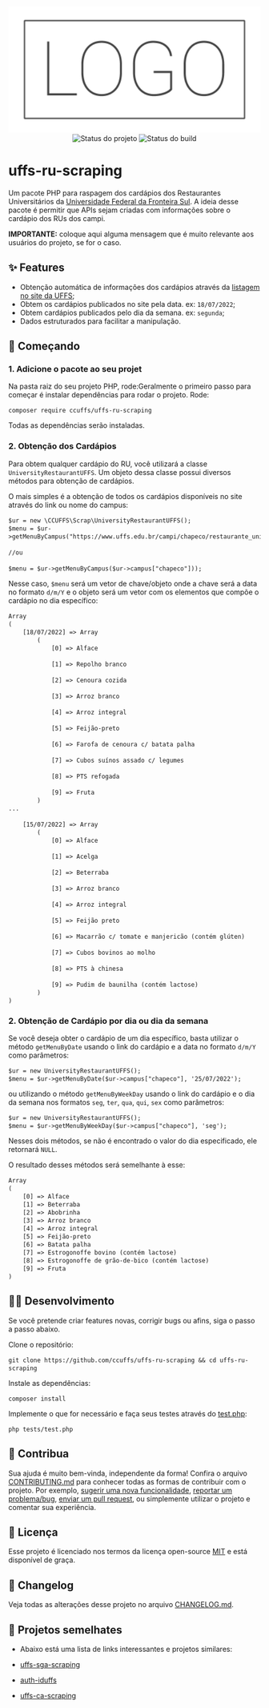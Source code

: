 <p align="center">
    <img width="800" src=".github/logo.png" title="Logo do projeto"><br />
    <img src="https://img.shields.io/maintenance/yes/2022?style=for-the-badge" title="Status do projeto">
    <img src="https://img.shields.io/github/workflow/status/ccuffs/template/ci.uffs.cc?label=Build&logo=github&logoColor=white&style=for-the-badge" title="Status do build">
</p>

# uffs-ru-scraping

Um pacote PHP para raspagem dos cardápios dos Restaurantes Universitários da [Universidade Federal da Fronteira Sul](https://www.uffs.edu.br/). A ideia desse pacote é permitir que APIs sejam criadas com informações sobre o cardápio dos RUs dos campi.

**IMPORTANTE:** coloque aqui alguma mensagem que é muito relevante aos usuários do projeto, se for o caso.

## ✨ Features

* Obtenção automática de informações dos cardápios através da [listagem no site da UFFS](https://www.uffs.edu.br/campi/chapeco/restaurante_universitario);
* Obtem os cardápios publicados no site pela data. ex: `18/07/2022`;
* Obtem cardápios publicados pelo dia da semana. ex: `segunda`;
* Dados estruturados para facilitar a manipulação.

## 🚀 Começando

### 1. Adicione o pacote ao seu projet

Na pasta raiz do seu projeto PHP, rode:Geralmente o primeiro passo para começar é instalar dependências para rodar o projeto. Rode:

```
composer require ccuffs/uffs-ru-scraping
```

Todas as dependências serão instaladas.

### 2. Obtenção dos Cardápios

Para obtem qualquer cardápio do RU, você utilizará a classe `UniversityRestaurantUFFS`. Um objeto dessa classe possui diversos métodos para obtenção de cardápios.

O mais simples é a obtenção de todos os cardápios disponíveis no site através do link ou nome do campus:

```
$ur = new \CCUFFS\Scrap\UniversityRestaurantUFFS();
$menu = $ur->getMenuByCampus("https://www.uffs.edu.br/campi/chapeco/restaurante_universitario");

//ou

$menu = $ur->getMenuByCampus($ur->campus["chapeco"]));
```

Nesse caso, `$menu` será um vetor de chave/objeto onde a chave será a data no formato `d/m/Y` e o objeto será um vetor com os elementos que compõe o cardápio no dia específico:

```
Array
(
    [18/07/2022] => Array
        (
            [0] => Alface

            [1] => Repolho branco

            [2] => Cenoura cozida

            [3] => Arroz branco

            [4] => Arroz integral

            [5] => Feijão-preto

            [6] => Farofa de cenoura c/ batata palha

            [7] => Cubos suínos assado c/ legumes

            [8] => PTS refogada

            [9] => Fruta
        )
...

    [15/07/2022] => Array
        (
            [0] => Alface

            [1] => Acelga 

            [2] => Beterraba

            [3] => Arroz branco

            [4] => Arroz integral

            [5] => Feijão preto 

            [6] => Macarrão c/ tomate e manjericão (contém glúten)

            [7] => Cubos bovinos ao molho 

            [8] => PTS à chinesa

            [9] => Pudim de baunilha (contém lactose)
        )
)

```

### 2. Obtenção de Cardápio por dia ou dia da semana

Se você deseja obter o cardápio de um dia específico, basta utilizar o método `getMenuByDate` usando o link do cardápio e a data no formato `d/m/Y` como parâmetros:
```
$ur = new UniversityRestaurantUFFS();
$menu = $ur->getMenuByDate($ur->campus["chapeco"], '25/07/2022');
```
ou utilizando o método `getMenuByWeekDay` usando o link do cardápio e o dia da semana nos formatos `seg`, `ter`, `qua`, `qui`, `sex` como parâmetros:
```
$ur = new UniversityRestaurantUFFS();
$menu = $ur->getMenuByWeekDay($ur->campus["chapeco"], 'seg');
```

Nesses dois métodos, se não é encontrado o valor do dia especificado, ele retornará `NULL`.

O resultado desses métodos será semelhante à esse:

```
Array
(
    [0] => Alface
    [1] => Beterraba
    [2] => Abobrinha
    [3] => Arroz branco
    [4] => Arroz integral
    [5] => Feijão-preto
    [6] => Batata palha
    [7] => Estrogonoffe bovino (contém lactose)
    [8] => Estrogonoffe de grão-de-bico (contém lactose)
    [9] => Fruta
)
```

## 👩‍💻 Desenvolvimento

Se você pretende criar features novas, corrigir bugs ou afins, siga o passo a passo abaixo.

Clone o repositório:

```
git clone https://github.com/ccuffs/uffs-ru-scraping && cd uffs-ru-scraping
```

Instale as dependências:

```
composer install
```

Implemente o que for necessário e faça seus testes através do [test.php](tests/test.php):

```
php tests/test.php
```

## 🤝 Contribua

Sua ajuda é muito bem-vinda, independente da forma! Confira o arquivo [CONTRIBUTING.md](CONTRIBUTING.md) para conhecer todas as formas de contribuir com o projeto. Por exemplo, [sugerir uma nova funcionalidade](https://github.com/ccuffs/template/issues/new?assignees=&labels=&template=feature_request.md&title=), [reportar um problema/bug](https://github.com/ccuffs/template/issues/new?assignees=&labels=bug&template=bug_report.md&title=), [enviar um pull request](https://github.com/ccuffs/hacktoberfest/blob/master/docs/tutorial-pull-request.md), ou simplemente utilizar o projeto e comentar sua experiência.

## 🎫 Licença

Esse projeto é licenciado nos termos da licença open-source [MIT](https://choosealicense.com/licenses/mit) e está disponível de graça.

## 🧬 Changelog

Veja todas as alterações desse projeto no arquivo [CHANGELOG.md](CHANGELOG.md).

## 🧪 Projetos semelhates

* Abaixo está uma lista de links interessantes e projetos similares:

* [uffs-sga-scraping](https://github.com/ccuffs/uffs-sga-scraping)
* [auth-iduffs](https://github.com/ccuffs/auth-iduffs)
* [uffs-ca-scraping](https://github.com/ccuffs/uffs-ca-scraping)
